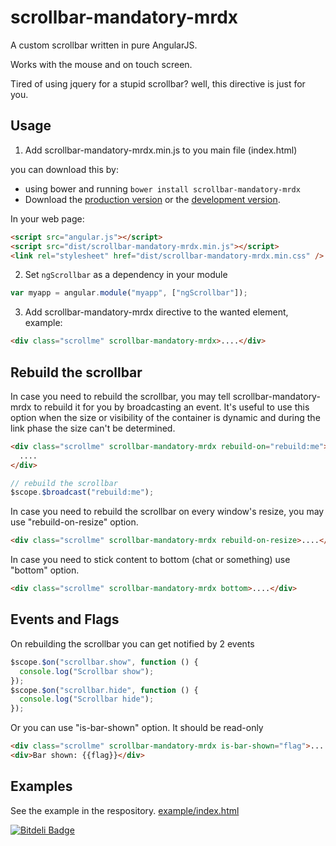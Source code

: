 # scrollbar-mandatory-mrdx

A custom scrollbar written in pure AngularJS.

Works with the mouse and on touch screen.

Tired of using jquery for a stupid scrollbar? well, this directive is just for you.

## Usage

1. Add scrollbar-mandatory-mrdx.min.js to you main file (index.html)

you can download this by:

- using bower and running `bower install scrollbar-mandatory-mrdx`
- Download the [production version][min] or the [development version][max].

[min]: https://raw.github.com/conlaigi1497/scrollbar-mandatory-mrdx/master/dist/angular-scrollbar-mandatory-mrdx.min.js
[max]: https://raw.github.com/conlaigi1497/scrollbar-mandatory-mrdx/master/dist/angular-scrollbar-mandatory-mrdx.js

In your web page:

```html
<script src="angular.js"></script>
<script src="dist/scrollbar-mandatory-mrdx.min.js"></script>
<link rel="stylesheet" href="dist/scrollbar-mandatory-mrdx.min.css" />
```

2. Set `ngScrollbar` as a dependency in your module

```javascript
var myapp = angular.module("myapp", ["ngScrollbar"]);
```

3. Add scrollbar-mandatory-mrdx directive to the wanted element, example:

```html
<div class="scrollme" scrollbar-mandatory-mrdx>....</div>
```

## Rebuild the scrollbar

In case you need to rebuild the scrollbar, you may tell scrollbar-mandatory-mrdx to rebuild it for you by broadcasting an event.
It's useful to use this option when the size or visibility of the container is dynamic and during the link phase the size can't be determined.

```html
<div class="scrollme" scrollbar-mandatory-mrdx rebuild-on="rebuild:me">
  ....
</div>
```

```javascript
// rebuild the scrollbar
$scope.$broadcast("rebuild:me");
```

In case you need to rebuild the scrollbar on every window's resize, you may use "rebuild-on-resize" option.

```html
<div class="scrollme" scrollbar-mandatory-mrdx rebuild-on-resize>....</div>
```

In case you need to stick content to bottom (chat or something) use "bottom" option.

```html
<div class="scrollme" scrollbar-mandatory-mrdx bottom>....</div>
```

## Events and Flags

On rebuilding the scrollbar you can get notified by 2 events

```javascript
$scope.$on("scrollbar.show", function () {
  console.log("Scrollbar show");
});
$scope.$on("scrollbar.hide", function () {
  console.log("Scrollbar hide");
});
```

Or you can use "is-bar-shown" option. It should be read-only

```html
<div class="scrollme" scrollbar-mandatory-mrdx is-bar-shown="flag">....</div>
<div>Bar shown: {{flag}}</div>
```

## Examples

See the example in the respository.
[example/index.html](https://htmlpreview.github.io/?https://github.com/conlaigi1497/scrollbar-mandatory-mrdx/blob/master/example/index.html)

[![Bitdeli Badge](https://d2weczhvl823v0.cloudfront.net/conlaigi1497/scrollbar-mandatory-mrdx/trend.png)](https://bitdeli.com/free "Bitdeli Badge")
